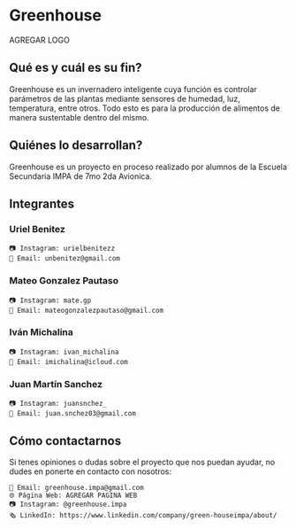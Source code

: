 # Greenhouse

AGREGAR LOGO

## Qué es y cuál es su fin?

Greenhouse es un invernadero inteligente cuya función es controlar parámetros de las plantas mediante sensores de humedad, luz, temperatura, entre otros. Todo esto es para la producción de alimentos de manera sustentable dentro del mismo.

## Quiénes lo desarrollan?
Greenhouse es un proyecto en proceso realizado por alumnos de la Escuela Secundaria IMPA de 7mo 2da Avionica.

## Integrantes

### Uriel Benitez
    📷 Instagram: urielbenitezz
    📧 Email: unbenitez@gmail.com
### Mateo Gonzalez Pautaso
    📷 Instagram: mate.gp
    📧 Email: mateogonzalezpautaso@gmail.com
### Iván Michalina
    📷 Instagram: ivan_michalina
    📧 Email: imichalina@icloud.com
### Juan Martín Sanchez
    📷 Instagram: juansnchez_
    📧 Email: juan.snchez03@gmail.com

## Cómo contactarnos
Si tenes opiniones o dudas sobre el proyecto que nos puedan ayudar, no dudes en ponerte en contacto con nosotros:

    📧 Email: greenhouse.impa@gmail.com
    🌐 Página Web: AGREGAR PAGINA WEB
    📷 Instagram: @greenhouse.impa
    🗞️ LinkedIn: https://www.linkedin.com/company/green-houseimpa/about/